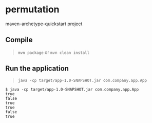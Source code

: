 # permutation

maven-archetype-quickstart project

## Compile

> `mvn package` or `mvn clean install`

## Run the application

> `java -cp target/app-1.0-SNAPSHOT.jar com.company.app.App`

```
$ java -cp target/app-1.0-SNAPSHOT.jar com.company.app.App
true
false
true
true
false
true
```
